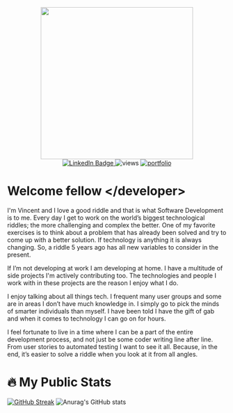 <div id="header" align="center">
  <img src=https://media2.giphy.com/media/jdPMeyv9rn0hZHh8n9/giphy.gif?cid=790b7611b3a03837aa2cc70207c69553eb8bca415a14958e&rid=giphy.gif&ct=s" width="350"/>
  <div id="badges">
  <a href="https://www.linkedin.com/in/stephenevincent/">
    <img src="https://img.shields.io/badge/LinkedIn-blue?style=for-the-badge&logo=linkedin&logoColor=white" alt="LinkedIn Badge"/>
  </a>
  <a >
    <img src="https://visitor-badge.glitch.me/badge?page_id=thecodingwaffle" alt="views"/>
  </a>
  <a href="www.thecodingwaffle.dev">
    <img src="https://img.shields.io/website-up-down-green-red/http/monip.org.svg" alt="portfolio"/>
  </a>
</div>
</div>


Welcome fellow \</developer>
=============
I'm Vincent and I love a good riddle and that is what Software Development is to me. Every day I get to work on the world’s biggest technological riddles; the more challenging and complex the better. One of my favorite exercises is to think about a problem that has already been solved and try to come up with a better solution. If technology is anything it is always changing. So, a riddle 5 years ago has all new variables to consider in the present.

If I’m not developing at work I am developing at home. I have a multitude of side projects I'm actively contributing too. The technologies and people I work with in these projects are the reason I enjoy what I do. 

I enjoy talking about all things tech. I frequent many user groups and some are in areas I don’t have much knowledge in. I simply go to pick the minds of smarter individuals than myself. I have been told I have the gift of gab and when it comes to technology I can go on for hours.

I feel fortunate to live in a time where I can be a part of the entire development process, and not just be some coder writing line after line. From user stories to automated testing I want to see it all. Because, in the end, it’s easier to solve a riddle when you look at it from all angles. 
                                                                                              

:fire: My Public Stats
=============                                                                                                
[![GitHub Streak](https://github-readme-streak-stats.herokuapp.com?user=thecodingwaffle&theme=dark&hide_border=true&date_format=M%20j%5B%2C%20Y%5D&fire=2C72DD&ring=339DDD&currStreakLabel=7A68DD)](https://git.io/streak-stats)
![Anurag's GitHub stats](https://github-readme-stats.vercel.app/api?username=thecodingwaffle&count_private=true&show_icons=true&theme=dracula)

